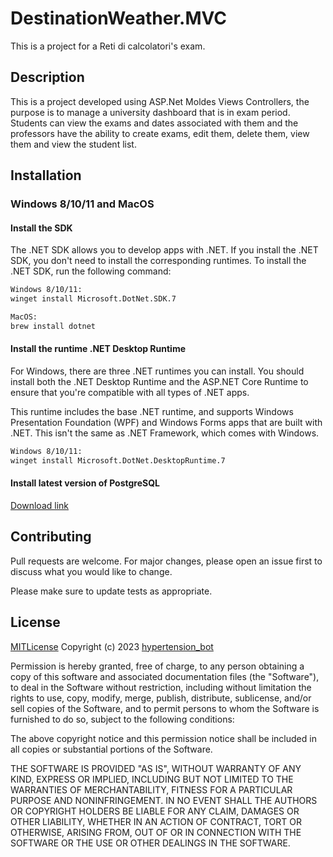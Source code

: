 # DestinationWeather.MVC
This is a project for a Reti di calcolatori's exam.

## Description
This is a project developed using ASP.Net Moldes Views Controllers, the purpose is to manage a university dashboard that is in exam period. Students can view the exams and dates associated with them and the professors have the ability to create exams, edit them, delete them, view them and view the student list.

## Installation
### Windows 8/10/11 and MacOS
#### Install the SDK
The .NET SDK allows you to develop apps with .NET. If you install the .NET SDK, you don't need to install the corresponding runtimes. To install the .NET SDK, run the following command:

```bash
Windows 8/10/11:
winget install Microsoft.DotNet.SDK.7
```

```bash
MacOS:
brew install dotnet
```

#### Install the runtime .NET Desktop Runtime
For Windows, there are three .NET runtimes you can install. You should install both the .NET Desktop Runtime and the ASP.NET Core Runtime to ensure that you're compatible with all types of .NET apps.

This runtime includes the base .NET runtime, and supports Windows Presentation Foundation (WPF) and Windows Forms apps that are built with .NET. This isn't the same as .NET Framework, which comes with Windows.

```bash 
Windows 8/10/11:
winget install Microsoft.DotNet.DesktopRuntime.7
```

#### Install latest version of PostgreSQL
[Download link](https://www.postgresql.org/download/)

## Contributing

Pull requests are welcome. For major changes, please open an issue first
to discuss what you would like to change.

Please make sure to update tests as appropriate.

## License

[MITLicense](https://choosealicense.com/licenses/mit/)
Copyright (c) 2023 [hypertension_bot](https://github.com/AntonioF00/hypertension_bot)

Permission is hereby granted, free of charge, to any person obtaining a copy
of this software and associated documentation files (the "Software"), to deal
in the Software without restriction, including without limitation the rights
to use, copy, modify, merge, publish, distribute, sublicense, and/or sell
copies of the Software, and to permit persons to whom the Software is
furnished to do so, subject to the following conditions:

The above copyright notice and this permission notice shall be included in all
copies or substantial portions of the Software.

THE SOFTWARE IS PROVIDED "AS IS", WITHOUT WARRANTY OF ANY KIND, EXPRESS OR
IMPLIED, INCLUDING BUT NOT LIMITED TO THE WARRANTIES OF MERCHANTABILITY,
FITNESS FOR A PARTICULAR PURPOSE AND NONINFRINGEMENT. IN NO EVENT SHALL THE
AUTHORS OR COPYRIGHT HOLDERS BE LIABLE FOR ANY CLAIM, DAMAGES OR OTHER
LIABILITY, WHETHER IN AN ACTION OF CONTRACT, TORT OR OTHERWISE, ARISING FROM,
OUT OF OR IN CONNECTION WITH THE SOFTWARE OR THE USE OR OTHER DEALINGS IN THE
SOFTWARE.


 
